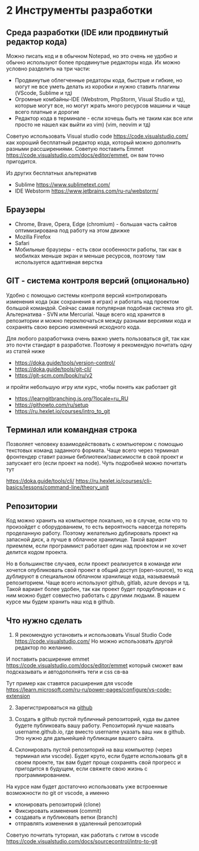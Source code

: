 # 2 Инструменты разработки

## Среда разработки (IDE или продвинутый редактор кода)

Можно писать код и в обычном Notepad, но это очень не удобно и обычно используют более продвинутые редакторы кода. 
Их можно условно разделить на три части:
- Продвинутые облегченные редаторы кода, быстрые и гибкие, но могут не все уметь делать из коробки и нужно ставить плагины (VScode, Sublime и тд)
- Огромные комбайны-IDE (Webstrom, PhpStorm, Visual Studio и тд), которые могут все, но могут жрать много ресурсов машины и чаще всего платные и дорогие
- Редактор кода в терминале - если хочешь быть не таким как все или просто не нашел как выйти из vim) (vim, neovim и тд)

Советую использовать Visual studio code https://code.visualstudio.com/ как хороший бесплатный редактор кода, который можно дополнить разными рассширениями.
Советую поставить Emmet https://code.visualstudio.com/docs/editor/emmet, он вам точно пригодится.

Из других бесплатных альтернатив
- Sublime https://www.sublimetext.com/
- IDE Webstorm https://www.jetbrains.com/ru-ru/webstorm/ 

## Браузеры 
- Chrome,  Brave, Opera, Edge (chromium) - большая часть сайтов оптимизирована под работу на этом движке
- Mozilla Firefox
- Safari
- Мобильные браузеры - есть свои особенности работы, так как в мобилках меньше экран и меньше ресурсов, поэтому там используется адаптивная верстка

## GIT - система контроля версий (опционально)
Удобно с помощью системы контроля версий контролировать изменения кода (как сохранения в играх) и работать над проектом большой командой. Сейчас самая популярная подобная система это git. Альтернатива - SVN или Mercurial.
Чаще всего код хранится в репозитории и можно переключаться между разными версиями кода и сохранять свою версию изменений исходного кода.

Для любого разработчика очень важно уметь пользоваться git, так как это почти стандарт в разработке. Поэтому я рекомендую почитать одну из статей ниже 

- https://doka.guide/tools/version-control/
- https://doka.guide/tools/git-cli/
- https://git-scm.com/book/ru/v2

и пройти небольшую игру или курс, чтобы понять как работает git
- https://learngitbranching.js.org/?locale=ru_RU
- https://githowto.com/ru/setup
- https://ru.hexlet.io/courses/intro_to_git

## Терминал или командная строка
Позволяет человеку взаимодействовать с компьютером с помощью текстовых команд заданного формата.
Чаще всего через терминал фронтендер ставит разные библиотеки/зависимости в свой проект и запускает его (если проект на node).
Чуть подробней можно почитать тут

https://doka.guide/tools/cli/
https://ru.hexlet.io/courses/cli-basics/lessons/command-line/theory_unit

## Репозитории
Код можно хранить на компьютере локально, но в случае, если что то произойдет с оборудованием, то есть вероятность навсегда потерять проделанную работу.
Поэтому желательно дублировать проект на запасной диск, а лучше в облачное хранилище. Такой вариант приемлем, если программист работает один над проектом и не хочет делится кодом проекта.

Но в большинстве случаев, если проект реализуется в команде или хочется опубликовать свой проект в общий доступ (open-source), то код дублируют в специальном облачном хранилище кода, называемый репозиторием. Чаще всего используют github, gitlab, azure devops и тд.
Такой вариант более удобен, так как проект будет продублирован и с ним можно будет совместно работать с другими людьми.
В нашем курсе мы будем хранить наш код в github.

##  Что нужно сделать

1) Я рекомендую установить и использовать Visual Studio Code https://code.visualstudio.com/
Но можно использовать другой редактор по желанию.

И поставить расширение emmet https://code.visualstudio.com/docs/editor/emmet
который сможет вам подсказывать и автодополнять теги и css св-ва

Тут пример как ставятся расширения для vscode
https://learn.microsoft.com/ru-ru/power-pages/configure/vs-code-extension

2) Зарегистрироваться на [github](https://github.com/)
3) Создать в github пустой публичный репозиторий, куда вы далее будете публиковать вашу работу. Репозиторий лучше назвать username.github.io, где вместо username указать ваш ник в github. Это нужно для дальнейшей публикации вашего сайта.

3) Склонировать пустой репозиторий на ваш компьютер (через терминал или vscode). Будет круто, если будете использовать git в своем проекте, так вам будет проще сохранять свой прогресс и пригодится в будущем, если свяжете свою жизнь с программированием.

На курсе нам будет достаточно использовать уже встроенные возможности по git от vscode, а именно 
- клонировать репозиторий (clone)
- Фиксировать изменения (commit)
- создавать и публиковать ветки (branch)
- отправлять изменения в удаленный репозиторий

Советую почитать туториал, как работать с гитом в vscode
https://code.visualstudio.com/docs/sourcecontrol/intro-to-git